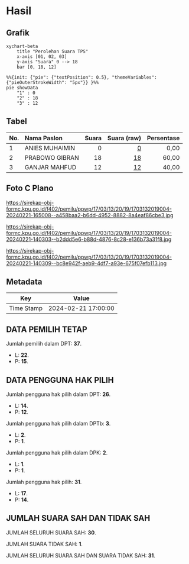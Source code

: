 # Hasil

## Grafik

```mermaid
xychart-beta
    title "Perolehan Suara TPS"
    x-axis [01, 02, 03]
    y-axis "Suara" 0 --> 18
    bar [0, 18, 12]
```

```mermaid
%%{init: {"pie": {"textPosition": 0.5}, "themeVariables": {"pieOuterStrokeWidth": "5px"}} }%%
pie showData
    "1" : 0
    "2" : 18
    "3" : 12
```

## Tabel

| No. | Nama Paslon    | Suara | Suara (raw) | Persentase |
|:--- |:-------------- | -----:| -----------:| ----------:|
| 1   | ANIES MUHAIMIN | 0     | [0][p-1]    | 0,00       |
| 2   | PRABOWO GIBRAN | 18    | [18][p-2]   | 60,00      |
| 3   | GANJAR MAHFUD  | 12    | [12][p-3]   | 40,00      |


[p-1]: https://github.com/gigit-pemilu/pemilu-2024-17-bengkulu/blob/main/pilpres/hitung-suara/sub/17-bengkulu/sub/03-bengkulu-utara/sub/13-napal-putih/sub/2019-gembung-raya/sub/004-tps/sub/paslon-1.txt
[p-2]: https://github.com/gigit-pemilu/pemilu-2024-17-bengkulu/blob/main/pilpres/hitung-suara/sub/17-bengkulu/sub/03-bengkulu-utara/sub/13-napal-putih/sub/2019-gembung-raya/sub/004-tps/sub/paslon-2.txt
[p-3]: https://github.com/gigit-pemilu/pemilu-2024-17-bengkulu/blob/main/pilpres/hitung-suara/sub/17-bengkulu/sub/03-bengkulu-utara/sub/13-napal-putih/sub/2019-gembung-raya/sub/004-tps/sub/paslon-3.txt

## Foto C Plano

https://sirekap-obj-formc.kpu.go.id/f402/pemilu/ppwp/17/03/13/20/19/1703132019004-20240221-165008--a458baa2-b6dd-4952-8882-8a4eaf86cbe3.jpg

https://sirekap-obj-formc.kpu.go.id/f402/pemilu/ppwp/17/03/13/20/19/1703132019004-20240221-140303--b2ddd5e6-b88d-4876-8c28-e136b73a31f8.jpg

https://sirekap-obj-formc.kpu.go.id/f402/pemilu/ppwp/17/03/13/20/19/1703132019004-20240221-140309--bc8e942f-aeb9-4df7-a93e-675f07efb113.jpg


## Metadata

| Key        | Value               |
| ---------- | ------------------- |
| Time Stamp | 2024-02-21 17:00:00 |


## DATA PEMILIH TETAP

Jumlah pemilih dalam DPT: **37**.
 * L: **22**.
 * P: **15**.

## DATA PENGGUNA HAK PILIH

Jumlah pengguna hak pilih dalam DPT: **26**.
 * L: **14**.
 * P: **12**.

Jumlah pengguna hak pilih dalam DPTb: **3**.
 * L: **2**.
 * P: **1**.

Jumlah pengguna hak pilih dalam DPK: **2**.
 * L: **1**.
 * P: **1**.

Jumlah pengguna hak pilih: **31**.
 * L: **17**.
 * P: **14**.

## JUMLAH SUARA SAH DAN TIDAK SAH

JUMLAH SELURUH SUARA SAH: **30**.

JUMLAH SUARA TIDAK SAH: **1**.

JUMLAH SELURUH SUARA SAH DAN SUARA TIDAK SAH: **31**.


